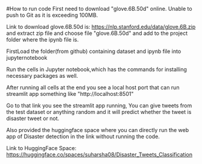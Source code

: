 #How to run code
First need to download "glove.6B.50d" online. Unable to push to Git as it is exceeding 100MB.

Link to download glove.6B.50d is:  https://nlp.stanford.edu/data/glove.6B.zip and extract zip file and choose file  "glove.6B.50d" and add to the project folder where the ipynb file is.

FirstLoad the folder(from github) containing dataset and ipynb file into jupyternotebook

Run the cells in Jupyter notebook,which has the commands for installing necessary packages as well.

After running all cells at the end you see a local host port that can run streamlit app something like "http://localhost:8501"

Go to that link you see the streamlit app running, You can give tweets from the test dataset or anything random and it will predict whether the tweet is disaster tweet or not.

Also provided the huggingface space where you can directly run the web app of Disaster detection in the link without running the code.

Link to HuggingFace Space: https://huggingface.co/spaces/suharsha08/Disaster_Tweets_Classification
